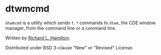 dtwmcmd
=======

`dtwmcmd` is a utility which sends `f.*` commands to `dtwm`, the CDE window manager, from the command line or a command line.

Written by [Richard L. Hamilton](http://web.archive.org/web/20160323130648/http://www.smart.net/~rlhamil/).

Distributed under BSD 3-clause "New" or "Revised" License.
